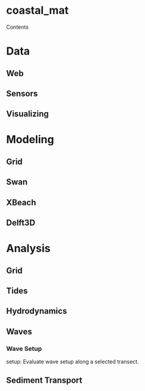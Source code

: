 # coastal_mat

Contents


# Data

## Web

## Sensors

## Visualizing



# Modeling

## Grid

## Swan

## XBeach

## Delft3D

# Analysis


## Grid

## Tides

## Hydrodynamics

## Waves

### Wave Setup

setup: Evaluate wave setup along a selected transect.

## Sediment Transport
